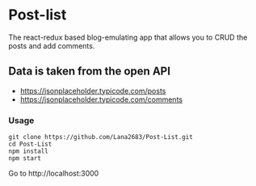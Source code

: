 # Post-list
The react-redux based blog-emulating app that allows you to CRUD the posts and add comments.
## Data is taken from the open API 

* https://jsonplaceholder.typicode.com/posts
* https://jsonplaceholder.typicode.com/comments

### Usage
```
git clone https://github.com/Lana2683/Post-List.git
cd Post-List
npm install
npm start
```
Go to  http://localhost:3000
